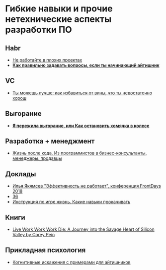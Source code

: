 # Гибкие навыки и прочие нетехнические аспекты разработки ПО
## Habr
- [Не работайте в плохих проектах](https://habr.com/ru/post/463411/)
- **[Как правильно задавать вопросы, если ты начинающий айтишник](https://habr.com/ru/post/460221/)**
## VC
- [Ты можешь лучше: как избавиться от вины, что ты недостаточно хорош](https://vc.ru/life/132417-ty-mozhesh-luchshe-kak-izbavitsya-ot-viny-chto-ty-nedostatochno-horosh)
## Выгорание
- [**Я пережила выгорание, или Как остановить хомячка в колесе**](https://habr.com/ru/post/468321/)
## Разработка + менеджмент
- [Жизнь после кода. Из программистов в бизнес-консультанты, менеджеры, продавцы](https://dataart.ru/news/zhizn-posle-koda-iz-programmistov-v-biznes-konsul-tanty-menedzhery-prodavtsy/)
## Доклады
- [Илья Якямсев "Эффективность не работает", конференция FrontDays 2018](https://www.youtube.com/watch?v=K6oZuB8_dU8)
- [36](https://www.youtube.com/watch?v=nIFClfBXuIQ)
- [Инструкция по игре жизнь. Какие навыки прокачивать](https://www.youtube.com/watch?v=cqvArN_aMHY)
## Книги
- [Live Work Work Work Die: A Journey into the Savage Heart of Silicon Valley
by Corey Pein](https://www.goodreads.com/book/show/35684687-live-work-work-work-die)
## Прикладная психология
- [Когнитивные искажения с примерами для айтишников](https://habr.com/ru/company/karuna/blog/555270/)
